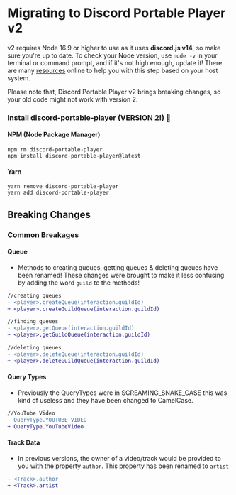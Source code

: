 # Migrating to Discord Portable Player v2

v2 requires Node 16.9 or higher to use as it uses **discord.js v14**, so make sure you're up to date. To check your Node version, use `node -v` in your terminal or command prompt, and if it's not high enough, update it! There are many [resources](https://phoenixnap.com/kb/update-node-js-version) online to help you with this step based on your host system.

Please note that, Discord Portable Player v2 brings breaking changes, so your old code might not work with version 2.

### Install discord-portable-player (VERSION 2!) 🎊

#### NPM (Node Package Manager)

```console
npm rm discord-portable-player
npm install discord-portable-player@latest
```

#### Yarn

```console
yarn remove discord-portable-player
yarn add discord-portable-player
```

## Breaking Changes

### Common Breakages

#### Queue
- Methods to creating queues, getting queues & deleting queues have been renamed! These changes were brought to make it less confusing by adding the word `guild` to the methods!

```diff
//creating queues
- <player>.createQueue(interaction.guildId)
+ <player>.createGuildQueue(interaction.guildId)

//finding queues
- <player>.getQueue(interaction.guildId)
+ <player>.getGuildQueue(interaction.guildId)

//deleting queues
- <player>.deleteQueue(interaction.guildId)
+ <player>.deleteGuildQueue(interaction.guildId)
```

#### Query Types
- Previously the QueryTypes were in SCREAMING_SNAKE_CASE this was kind of useless and they have been changed to CamelCase.

```diff
//YouTube Video
- QueryType.YOUTUBE_VIDEO
+ QueryType.YouTubeVideo
```

#### Track Data
- In previous versions, the owner of a video/track would be provided to you with the property `author`. This property has been renamed to `artist`

```diff
- <Track>.author
+ <Track>.artist

